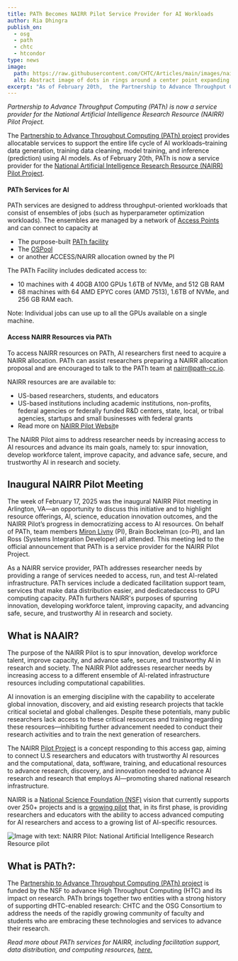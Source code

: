 ```yaml
---
title: PATh Becomes NAIRR Pilot Service Provider for AI Workloads
author: Ria Dhingra
publish_on:
  - osg
  - path
  - chtc
  - htcondor
type: news
image:
  path: https://raw.githubusercontent.com/CHTC/Articles/main/images/nairr-card.jpg
  alt: Abstract image of dots in rings around a center point expanding outwards
excerpt: "As of February 20th,  the Partnership to Advance Throughput Computing (PATh) project is now a listed resource provider for the National Artificial Intelligence Research Resource (NAIRR) Pilot Project. The PATh project provides allocatable services to support the entire life cycle of AI workloads–training data generation, training data cleaning, model training, and inference (prediction) using AI models."
---
```


_Partnership to Advance Throughput Computing (PATh) is now a service provider for the National Artificial Intelligence Research Resource (NAIRR) Pilot Project._

The [Partnership to Advance Throughput Computing (PATh) project](https://path-cc.io/) provides allocatable services to support the entire life cycle of AI workloads–training data generation, training data cleaning, model training, and inference (prediction) using AI models. As of February 20th, PATh is now a service provider for the [National Artificial Intelligence Research Resource (NAIRR) Pilot Project](https://nairrpilot.org/).



<div class="p-3 text-small border rounded" markdown="1">

#### PATh Services for AI

PATh services are designed to address throughput-oriented workloads that consist of ensembles of jobs (such as hyperparameter optimization workloads). The ensembles are managed by a network of [Access Points](https://osg-htc.org/services/access-point) and can connect to capacity at

-   The purpose-built [PATh facility](https://path-cc.io/facility/index.html)
-   The [OSPool](https://osg-htc.org/ospool)
-   or another ACCESS/NAIRR allocation owned by the PI

The PATh Facility includes dedicated access to:

-   10 machines with 4 40GB A100 GPUs 1.6TB of NVMe, and 512 GB RAM
-   68 machines with 64 AMD EPYC cores (AMD 7513), 1.6TB of NVMe, and 256 GB RAM each.

Note: Individual jobs can use up to all the GPUs available on a single machine.

#### Access NAIRR Resources via PATh

To access NAIRR resources on PATh, AI researchers first need to acquire a NAIRR allocation. PATh can assist researchers preparing a NAIRR allocation proposal and are encouraged to talk to the PATh team at [nairr@path-cc.io](mailto:nairr@path-cc.io).

NAIRR resources are are available to:

-   US-based researchers, students, and educators
-   US-based institutions including academic institutions, non-profits, federal agencies or federally funded R&D centers, state, local, or tribal agencies, startups and small businesses with federal grants
-   Read more on [NAIRR Pilot Websit](https://nairrpilot.org/opportunities/allocations#:~:text=For%20NAIRR%20Classroom%20projects%2C%20educators,equipped%20with%20TPUs%20and%20GPUs.)e

</div>

The NAIRR Pilot aims to address researcher needs by increasing access to AI resources and advance its main goals, namely to: spur innovation, develop workforce talent, improve capacity, and advance safe, secure, and trustworthy AI in research and society.



## Inaugural NAIRR Pilot Meeting

The week of February 17, 2025 was the inaugural NAIRR Pilot meeting in Arlington, VA—an opportunity to discuss this initiative and to highlight resource offerings, AI, science, education innovation outcomes, and the NAIRR Pilot’s progress in democratizing access to AI resources. On behalf of PATh, team members [Miron Livny](https://wid.wisc.edu/people/miron-livny/) (PI), Brain Bockelman (co-PI), and Ian Ross (Systems Integration Developer) all attended. This meeting led to the official announcement that PATh is a service provider for the NAIRR Pilot Project.

As a NAIRR service provider, PATh addresses researcher needs by providing a range of services needed to access, run, and test AI-related infrastructure. PATh services include a dedicated facilitation support team, services that make data distribution easier, and dedicatedaccess to GPU computing capacity. PATh furthers NAIRR's purposes of spurring innovation, developing workforce talent, improving capacity, and advancing safe, secure, and trustworthy AI in research and society.

## What is NAAIR?

The purpose of the NAIRR Pilot is to spur innovation, develop workforce talent, improve capacity, and advance safe, secure, and trustworthy AI in research and society. The NAIRR Pilot addresses researcher needs by increasing access to a different ensemble of AI-related infrastructure resources including computational capabilities.

AI innovation is an emerging discipline with the capability to accelerate global innovation, discovery, and aid existing research projects that tackle critical societal and global challenges. Despite these potentials, many public researchers lack access to these critical resources and training regarding these resources—inhibiting further advancement needed to conduct their research activities and to train the next generation of researchers.

The NAIRR [Pilot Project](https://nairrpilot.org/)  is a concept responding to this access gap, aiming to connect U.S researchers and educators with trustworthy AI resources and the computational, data, soft\ware, training, and educational resources to advance research, discovery, and innovation needed to advance AI research and research that employs AI—promoting shared national research infrastructure.

NAIRR is a [National Science Foundation (NSF)](https://www.nsf.gov/focus-areas/artificial-intelligence/nairr) vision that currently supports over 250+ projects and is a [growing pilot](https://nairrpilot.org/about) that, in its first phase, is providing researchers and educators with the ability to access advanced computing for AI researchers and access to a growing list of AI-specific resources.

<img class="img-fluid" src="https://raw.githubusercontent.com/CHTC/Articles/main/images/nairr.jpg" alt="Image with text: NAIRR Pilot: National Artificial Intelligence Research Resource pilot" />


## What is PATh?:

The [Partnership to Advance Throughput Computing (PATh) project](https://path-cc.io/) is funded by the NSF to advance High Throughput Computing (HTC) and its impact on research. PATh brings together two entities with a strong history of supporting dHTC-enabled research: CHTC and the OSG Consortium to address the needs of the rapidly growing community of faculty and students who are embracing these technologies and services to advance their research.

_Read more about PATh services for NAIRR, including facilitation support, data distribution, and computing resources, [here.](https://path-cc.io/nairr)_